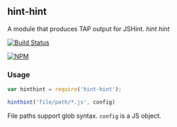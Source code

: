 ## hint-hint

A module that produces TAP output for JSHint. *hint hint*

[![Build Status](https://travis-ci.org/diy/hint-hint.png?branch=master)](https://travis-ci.org/diy/hint-hint)

[![NPM](https://nodei.co/npm/hint-hint.png)](https://nodei.co/npm/hint-hint/)

### Usage

```js
var hinthint = require('hint-hint');

hinthint('file/path/*.js', config)
```

File paths support glob syntax. `config` is a JS object.
